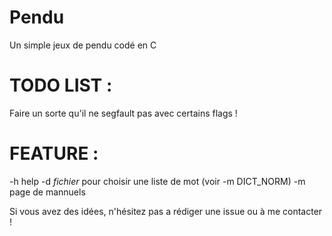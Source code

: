 # Pendu

Un simple jeux de pendu codé en C

# TODO LIST :

Faire un sorte qu'il ne segfault pas avec certains flags !

# FEATURE :

-h help
-d *fichier* pour choisir une liste de mot (voir -m DICT_NORM)
-m page de mannuels

Si vous avez des idées, n'hésitez pas a rédiger une issue ou à me contacter !
